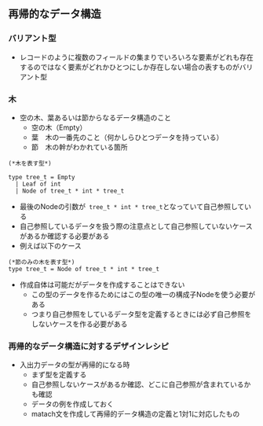 ## 再帰的なデータ構造

### バリアント型

- レコードのように複数のフィールドの集まりでいろいろな要素がどれも存在するのではなく要素がどれかひとつにしか存在しない場合の表すものがバリアント型

### 木

- 空の木、葉あるいは節からなるデータ構造のこと
  - 空の木（Empty）
  - 葉　木の一番先のこと（何かしらひとつデータを持っている）
  - 節　木の幹がわかれている箇所


```
(*木を表す型*)

type tree_t = Empty
  | Leaf of int
  | Node of tree_t * int * tree_t

```

- 最後のNodeの引数が` tree_t * int * tree_t`となっていて自己参照している
- 自己参照しているデータを扱う際の注意点として自己参照していないケースがあるか確認する必要がある
- 例えば以下のケース

```
(*節のみの木を表す型*)
type tree_t = Node of tree_t * int * tree_t
```

- 作成自体は可能だがデータを作成することはできない
  - この型のデータを作るためにはこの型の唯一の構成子Nodeを使う必要がある
  - つまり自己参照をしているデータ型を定義するときには必ず自己参照をしないケースを作る必要がある

### 再帰的なデータ構造に対するデザインレシピ

- 入出力データの型が再帰的になる時
  - まず型を定義する
  - 自己参照しないケースがあるか確認、どこに自己参照が含まれているかも確認
  - データの例を作成しておく
  - matach文を作成して再帰的データ構造の定義と1対1に対応したもの

